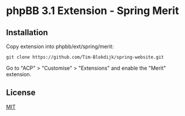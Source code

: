 # phpBB 3.1 Extension - Spring Merit

## Installation

Copy extension into phpbb/ext/spring/merit:

    git clone https://github.com/Tim-Blokdijk/spring-website.git

Go to "ACP" > "Customise" > "Extensions" and enable the "Merit" extension.

## License

[MIT](license.txt)
